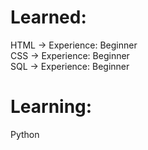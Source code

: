 # Learned:
HTML -> Experience: Beginner  
CSS -> Experience: Beginner  
SQL -> Experience: Beginner  
# Learning:
Python
